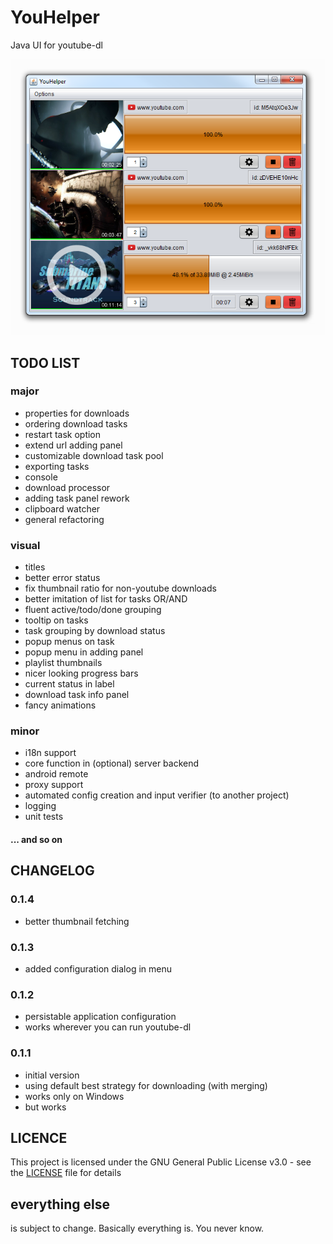 # YouHelper
Java UI for youtube-dl

![YouHelper preview](https://raw.githubusercontent.com/CatPlanet/youhelper/develop/docs/images/sample.png)

## TODO LIST
### major
* properties for downloads
* ordering download tasks
* restart task option
* extend url adding panel
* customizable download task pool
* exporting tasks
* console
* download processor
* adding task panel rework
* clipboard watcher
* general refactoring

### visual
* titles
* better error status
* fix thumbnail ratio for non-youtube downloads
* better imitation of list for tasks OR/AND
* fluent active/todo/done grouping
* tooltip on tasks
* task grouping by download status
* popup menus on task
* popup menu in adding panel
* playlist thumbnails
* nicer looking progress bars
* current status in label
* download task info panel
* fancy animations

### minor
* i18n support
* core function in (optional) server backend
* android remote
* proxy support
* automated config creation and input verifier (to another project)
* logging
* unit tests

#### ... and so on

## CHANGELOG
### 0.1.4
* better thumbnail fetching

### 0.1.3
* added configuration dialog in menu

### 0.1.2
* persistable application configuration
* works wherever you can run youtube-dl

### 0.1.1
* initial version
* using default best strategy for downloading (with merging)
* works only on Windows
* but works

## LICENCE
This project is licensed under the GNU General Public License v3.0 - see the [LICENSE](LICENSE) file for details

## everything else
is subject to change. Basically everything is. You never know.
